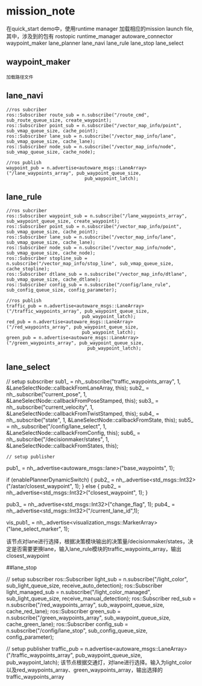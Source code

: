 # mission_note

在quick_start demo中，使用runtime manager 加载相应的mission launch file,其中，涉及到的包有
rostopic
runtime_manager
autoware_connector
waypoint_maker
lane_planner
	lane_navi
	lane_rule
	lane_stop
	lane_select
 

## waypoint_maker

	加载路径文件



## lane_navi
 
 	//ros subcriber
 	ros::Subscriber route_sub = n.subscribe("/route_cmd", sub_route_queue_size, create_waypoint);
	ros::Subscriber point_sub = n.subscribe("/vector_map_info/point", sub_vmap_queue_size, cache_point);
	ros::Subscriber lane_sub = n.subscribe("/vector_map_info/lane", sub_vmap_queue_size, cache_lane);
	ros::Subscriber node_sub = n.subscribe("/vector_map_info/node", sub_vmap_queue_size, cache_node);

	//ros publish
	waypoint_pub = n.advertise<autoware_msgs::LaneArray>("/lane_waypoints_array", pub_waypoint_queue_size,
								 pub_waypoint_latch);

								 
## lane_rule

	//ros subcriber
	ros::Subscriber waypoint_sub = n.subscribe("/lane_waypoints_array", sub_waypoint_queue_size, create_waypoint);
	ros::Subscriber point_sub = n.subscribe("/vector_map_info/point", sub_vmap_queue_size, cache_point);
	ros::Subscriber lane_sub = n.subscribe("/vector_map_info/lane", sub_vmap_queue_size, cache_lane);
	ros::Subscriber node_sub = n.subscribe("/vector_map_info/node", sub_vmap_queue_size, cache_node);
	ros::Subscriber stopline_sub = n.subscribe("/vector_map_info/stop_line", sub_vmap_queue_size, cache_stopline);
	ros::Subscriber dtlane_sub = n.subscribe("/vector_map_info/dtlane", sub_vmap_queue_size, cache_dtlane);
	ros::Subscriber config_sub = n.subscribe("/config/lane_rule", sub_config_queue_size, config_parameter);
	
	//ros publish
	traffic_pub = n.advertise<autoware_msgs::LaneArray>("/traffic_waypoints_array", pub_waypoint_queue_size,
								pub_waypoint_latch);
	red_pub = n.advertise<autoware_msgs::LaneArray>("/red_waypoints_array", pub_waypoint_queue_size,
							    pub_waypoint_latch);
	green_pub = n.advertise<autoware_msgs::LaneArray>("/green_waypoints_array", pub_waypoint_queue_size,
							      pub_waypoint_latch);

							      
							      
## lane_select

  // setup subscriber
  sub1_ = nh_.subscribe("traffic_waypoints_array", 1, &LaneSelectNode::callbackFromLaneArray, this);
  sub2_ = nh_.subscribe("current_pose", 1, &LaneSelectNode::callbackFromPoseStamped, this);
  sub3_ = nh_.subscribe("current_velocity", 1, &LaneSelectNode::callbackFromTwistStamped, this);
  sub4_ = nh_.subscribe("state", 1, &LaneSelectNode::callbackFromState, this);
  sub5_ = nh_.subscribe("/config/lane_select", 1, &LaneSelectNode::callbackFromConfig, this);
  sub6_ = nh_.subscribe("/decisionmaker/states", 1, &LaneSelectNode::callbackFromStates, this);
  
    // setup publisher
  pub1_ = nh_.advertise<autoware_msgs::lane>("base_waypoints", 1);

  if (enablePlannerDynamicSwitch)
  {
    pub2_ = nh_.advertise<std_msgs::Int32>("/astar/closest_waypoint", 1);
  }
  else
  {
    pub2_ = nh_.advertise<std_msgs::Int32>("closest_waypoint", 1);
  }

  pub3_ = nh_.advertise<std_msgs::Int32>("change_flag", 1);
  pub4_ = nh_.advertise<std_msgs::Int32>("/current_lane_id",1);

  vis_pub1_ = nh_.advertise<visualization_msgs::MarkerArray>("lane_select_marker", 1);
  
  该节点对lane进行选择，根据决策模块输出的决策量/decisionmaker/states，决定是否需要更换lane，输入lane_rule模块的traffic_waypoints_array，输出closest_waypoint
  
  
##lane_stop

  // setup subscriber
	ros::Subscriber light_sub = n.subscribe("/light_color", sub_light_queue_size, receive_auto_detection);
	ros::Subscriber light_managed_sub = n.subscribe("/light_color_managed", sub_light_queue_size,
							receive_manual_detection);
	ros::Subscriber red_sub = n.subscribe("/red_waypoints_array", sub_waypoint_queue_size, cache_red_lane);
	ros::Subscriber green_sub = n.subscribe("/green_waypoints_array", sub_waypoint_queue_size, cache_green_lane);
	ros::Subscriber config_sub = n.subscribe("/config/lane_stop", sub_config_queue_size, config_parameter);
	
   // setup publisher
	traffic_pub = n.advertise<autoware_msgs::LaneArray>("/traffic_waypoints_array", pub_waypoint_queue_size,
								pub_waypoint_latch);
	该节点根据交通灯，对lane进行选择。输入为light_color以及red_waypoints_array、green_waypoints_array，输出选择的traffic_waypoints_array
  